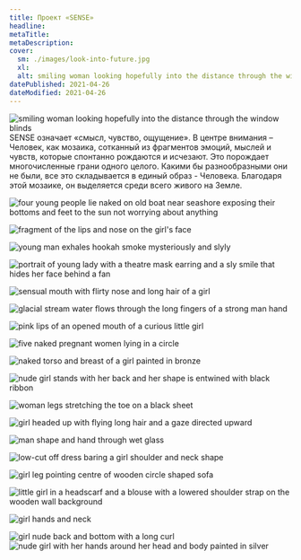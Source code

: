 ```yaml
---
title: Проект «SENSE»
headline: 
metaTitle: 
metaDescription:
cover:
  sm: ./images/look-into-future.jpg
  xl: 
  alt: smiling woman looking hopefully into the distance through the window blinds
datePublished: 2021-04-26
dateModified: 2021-04-26
---
```


<div class="clearfix">
  <div class="left w-70">
    <img src="./images/look-into-future.jpg" alt="smiling woman looking hopefully into the distance through the window blinds">
  </div>
  <div>
 SENSE означает «смысл, чувство, ощущение». В центре внимания – Человек, как мозаика, сотканный из фрагментов эмоций, мыслей и чувств, которые спонтанно рождаются и исчезают. Это порождает многочисленные грани одного целого. Какими бы разнообразными они не были, все это складывается в единый образ - Человека. Благодаря этой мозаике, он выделяется среди всего живого на Земле.
  </div>
</div>

![four young people lie naked on old boat near seashore exposing their bottoms and feet to the sun not worrying about anything](./images/no-worries-be-happy.jpg)

![fragment of the lips and nose on the girl's face](./images/face-sculpture.jpg)

![young man exhales hookah smoke mysteriously and slyly](./images/mystery-lover.jpg)

![portrait of young lady with a theatre mask earring and a sly smile that hides her face behind a fan](./images/life-is-game.jpg)

![sensual mouth with flirty nose and long hair of a girl](./images/no-more-words.jpg)

![glacial stream water flows through the long fingers of a strong man hand ](./images/through-stream-of-time.jpg)

![pink lips of an opened mouth of a curious little girl](./images/innocence.jpg)

![five naked pregnant women lying in a circle](./images/samsara.jpg)

![naked torso and breast of a girl painted in bronze](./images/body-sculpture.jpg)

![nude girl stands with her back and her shape is entwined with black ribbon](./images/body-gifted.jpg)

<div class="grid-2">
  <img src="./images/gracefulness.jpg" alt="woman legs stretching the toe on a black sheet"> 
  <div></div>
</div>

![girl headed up with flying long hair and a gaze directed upward](./images/invisible-flight.jpg)

![man shape and hand through wet glass](./images/desire-to-be-heard.jpg)

![low-cut off dress baring a girl shoulder and neck shape](./images/lines.jpg)

![girl leg pointing centre of wooden circle shaped sofa](./images/center-of-universe.jpg)

![little girl in a headscarf and a blouse with a lowered shoulder strap on the wooden wall background](./images/little-woman.jpg)

![girl hands and neck](./images/tenderness-in-autumn.jpg)

<div class="grid-2">
  <img src="./images/signs-of-passion.jpg" alt="girl nude back and bottom with a long curl">
  <img src="./images/captivated-by-thoughts.jpg" alt="nude girl with her hands around her head and body painted in silver">
</div>
